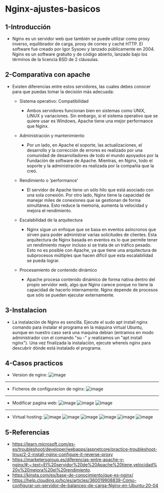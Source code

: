 # Nginx-ajustes-basicos
## 1-Introducción
- Nginx es un servidor web que también se puede utilizar como proxy inverso, equilibrador de carga, proxy de correo y caché HTTP. El software fue creado por Igor Sysoev y lanzado públicamente en 2004. Nginx es un software gratuito y de código abierto, lanzado bajo los términos de la licencia BSD de 2 cláusulas.
## 2-Comparativa con apache
- Existen diferencias entre estos servidores, las cuales debes conocer para que puedas tomar la decisión más adecuada:
    
    - Sistema operativo: Compatibilidad
        - Ambos servidores funcionan bien en sistemas como UNIX, LINUX y variaciones. Sin embargo, si el sistema operativo que se quiere usar es Windows, Apache tiene           una mejor performance que Nginx. 
    
    - Administración y mantenimiento
        - Por un lado, en Apache el soporte, las actualizaciones, el desarrollo y la corrección de errores es realizado por una comunidad de desarrolladores de todo el           mundo apoyados por la Fundación de software de Apache. Mientras, en Nginx, todo el soporte y la administración es realizada por la compañía que la creó. 
    
    - Rendimiento o ‘performance’
        - El servidor de Apache tiene un sólo hilo que está asociado con una sola conexión. Por otro lado, Nginx tiene la capacidad de manejar miles de conexiones que           se gestionan de forma simultánea. Esto reduce la memoria, aumenta la velocidad y mejora el rendimiento.
    
    - Escalabilidad de la arquitectura 
        - Nginx sigue un enfoque que se basa en eventos asíncronos que sirven para poder administrar varias solicitudes de clientes. Esta arquitectura de Nginx basada           en eventos es lo que permite tener un rendimiento mayor incluso si se trata de un tráfico pesado. Esto no es posible con Apache, ya que tiene una                       arquitectura de subprocesos múltiples que hacen difícil que esta escalabilidad se pueda lograr. 
    
    - Procesamiento de contenido dinámico
        - Apache procesa contenido dinámico de forma nativa dentro del propio servidor web, algo que Nginx carece porque no tiene la capacidad de hacerlo internamente.           Nginx depende de procesos que sólo se pueden ejecutar externamente.
## 3-Instalacion
- La instalación de Nginx es sencilla. Ejecute el sudo apt install nginx comando para instalar el programa en la máquina virtual Ubuntu, aunque en nuestro caso será una maquina debian (entramos en modo administrador con el comando "su -" y realizamos un "apt install nginx"). Una vez finalizada la instalación, ejecute whereis nginx para descubrir dónde está instalado el programa.
## 4-Casos practicos
- Version de nginx:
![image](https://user-images.githubusercontent.com/94164299/212838484-557cd52d-7ad1-476d-9f7c-1869bf7e046b.png)
-------------------------------------------------------------------
- Ficheros de configuracion de nginx:
![image](https://user-images.githubusercontent.com/94164299/212838930-feac044d-869c-4c48-807f-6c0f5c611157.png)
-------------------------------------------------------------------
- Modificar pagina web: 
![image](https://user-images.githubusercontent.com/94164299/212840943-cbbfc5f2-2a47-4c67-9f45-e4da71a8a9df.png)
![image](https://user-images.githubusercontent.com/94164299/212841415-4fc83913-d5c2-490e-bcc7-5ebe083be5b5.png)
![image](https://user-images.githubusercontent.com/94164299/212841467-9c880e42-5f37-4da6-aa50-59fcddb128b9.png)
-------------------------------------------------------------------
- Virtual hosting:
![image](https://user-images.githubusercontent.com/94164299/212846418-d32a784b-daef-4ac8-bdd5-d80aa1fc401b.png)
![image](https://user-images.githubusercontent.com/94164299/212846789-415cfd19-640e-4045-8af9-c2468fbb9498.png)
![image](https://user-images.githubusercontent.com/94164299/212847152-1e48b854-9011-40b7-b441-fa0565fdd4fd.png)
![image](https://user-images.githubusercontent.com/94164299/212847874-70712f00-3855-4be1-9bb5-0fd1a0de2f5c.png)
![image](https://user-images.githubusercontent.com/94164299/212849390-424a4b75-3d17-4403-a014-712bc5cd2f25.png)
![image](https://user-images.githubusercontent.com/94164299/212850043-706f9e48-660b-4727-9915-5f3aadadcc24.png)




## 5-Referencias
- https://learn.microsoft.com/es-es/troubleshoot/developer/webapps/aspnetcore/practice-troubleshoot-linux/2-2-install-nginx-configure-it-reverse-proxy
- https://marketersgroup.es/diferencias-entre-apache-y-nginx/#:~:text=El%20servidor%20de%20Apache%20tiene,velocidad%20y%20mejora%20el%20rendimiento.
- https://kinsta.com/es/base-de-conocimiento/que-es-nginx/
- https://help.clouding.io/hc/es/articles/360019908839-Cómo-configurar-un-servidor-de-balanceo-de-carga-Nginx-en-Ubuntu-20-04
